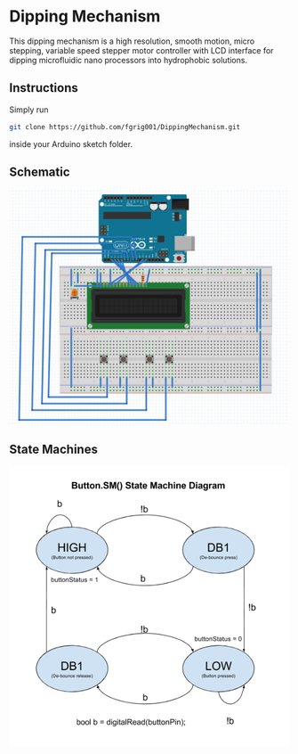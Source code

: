 Dipping Mechanism
=================
This dipping mechanism is a high resolution, smooth motion, micro stepping, variable speed stepper motor controller with LCD interface for dipping microfluidic nano processors into hydrophobic solutions.

Instructions
-------------
Simply run 
```sh
git clone https://github.com/fgrig001/DippingMechanism.git
``` 
inside your Arduino sketch folder.

Schematic
----------
![schematic](/images/Schematic.png)

State Machines
--------------
![Button SM](/images/ButtonSMDiagram.png)
  

